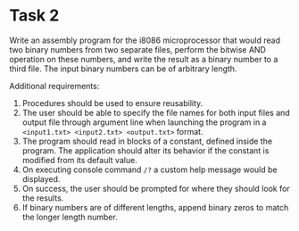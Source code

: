 # Task 2 

Write an assembly program for the i8086 microprocessor that would read two binary numbers from two separate files, perform the bitwise AND operation on these numbers, and write the result as a binary number to a third file. The input binary numbers can be of arbitrary length.

Additional requirements:

1. Procedures should be used to ensure reusability.
1. The user should be able to specify the file names for both input files and output file through argument line when launching the program in a `<input1.txt> <input2.txt> <output.txt>` format.
1. The program should read in blocks of a constant, defined inside the program. The application should alter its behavior if the constant is modified from its default value.
1. On executing console command `/?` a custom help message would be displayed.
1. On success, the user should be prompted for where they should look for the results.
1. If binary numbers are of different lengths, append binary zeros to match the longer length number.